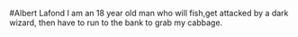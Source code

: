 #Albert Lafond
I am an 18 year old man who will fish,get attacked by a dark wizard, then have to run to the bank to grab my cabbage.
